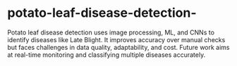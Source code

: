 # potato-leaf-disease-detection-
Potato leaf disease detection uses image processing, ML, and CNNs to identify diseases like Late Blight. It improves accuracy over manual checks but faces challenges in data quality, adaptability, and cost. Future work aims at real-time monitoring and classifying multiple diseases accurately.

